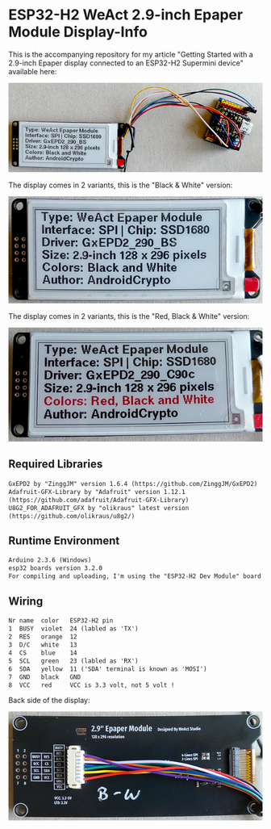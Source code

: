 # ESP32-H2 WeAct 2.9-inch Epaper Module Display-Info

This is the accompanying repository for my article "Getting Started with a 2.9-inch Epaper display connected to an ESP32-H2 Supermini device" available here: 

![Image 1](./images/esp32_h2_epaper_01_600w.png)

The display comes in 2 variants, this is the "Black & White" version:

![Image 2](./images/weact_29_epaper_bw_01_front_600w.png)

The display comes in 2 variants, this is the "Red, Black & White" version:

![Image 3](./images/weact_29_epaper_rbw_01_front_600w.png)

## Required Libraries
````plaintext
GxEPD2 by "ZinggJM" version 1.6.4 (https://github.com/ZinggJM/GxEPD2)
Adafruit-GFX-Library by "Adafruit" version 1.12.1 (https://github.com/adafruit/Adafruit-GFX-Library)
U8G2_FOR_ADAFRUIT_GFX by "olikraus" latest version (https://github.com/olikraus/u8g2/)
````

## Runtime Environment
````plaintext
Arduino 2.3.6 (Windows)
esp32 boards version 3.2.0
For compiling and uploading, I'm using the "ESP32-H2 Dev Module" board
````

## Wiring
````plaintext
Nr name  color   ESP32-H2 pin
1  BUSY  violet  24 (labled as 'TX')
2  RES   orange  12
3  D/C   white   13
4  CS    blue    14
5  SCL   green   23 (labled as 'RX')
6  SDA   yellow  11 ('SDA' terminal is known as 'MOSI')
7  GND   black   GND
8  VCC   red     VCC is 3.3 volt, not 5 volt !
````
Back side of the display:

![Image 2](./images/weact_29_epaper_bw_01_back_600w.png)
